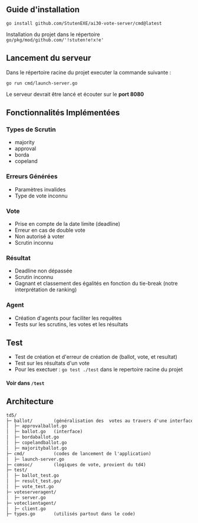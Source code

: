 ## Guide d'installation

```go install github.com/StutenEXE/ai30-vote-server/cmd@latest```

Installation du projet dans le répertoire ``go/pkg/mod/github.com/'!stuten!e!x!e'`` 

## Lancement du serveur

Dans le répertoire racine du projet executer la commande suivante :

`go run cmd/launch-server.go`

Le serveur devrait être lancé et écouter sur le **port 8080**

## Fonctionnalités Implémentées

### Types de Scrutin

*    majority
*    approval
*    borda
*    copeland

### Erreurs Générées

*    Paramètres invalides
*    Type de vote inconnu

### Vote

*    Prise en compte de la date limite (deadline)
*    Erreur en cas de double vote
*    Non autorisé à voter
*    Scrutin inconnu

### Résultat

*    Deadline non dépassée
*    Scrutin inconnu
*    Gagnant et classement des égalités en fonction du tie-break (notre interprétation de ranking)

### Agent

*    Création d'agents pour faciliter les requêtes
*    Tests sur les scrutins, les votes et les résultats

## Test

* Test de création et d'erreur de création de (ballot, vote, et resultat)
* Test sur les résultats d'un vote
* Pour les exectuer : `go test ./test` dans le repertoire racine du projet

#### Voir dans `` /test ``

## Architecture 

```md
td5/
├─ ballot/        (généralisation des  votes au travers d'une interface)
│  ├─ approvalballot.go
│  ├─ ballot.go   (interface)
│  ├─ bordaballot.go
│  ├─ copelandballot.go
│  ├─ majorityballot.go
├─ cmd/           (codes de lancement de l'application)
│  ├─ launch-server.go
├─ comsoc/        (logiques de vote, provient du td4)
├─ test/
│  ├─ ballot_test.go
│  ├─ result_test.go/
│  ├─ vote_test.go
├─ voteserveragent/
│  ├─ server.go
├─ voteclientagent/
│  ├─ client.go
├─ types.go       (utilisés partout dans le code)

```

